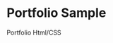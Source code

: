 # Portfolio Sample
Portfolio Html/CSS

<!-- 

Exemplary portfolio using html / css and bootstrap etc.================================================== -->
